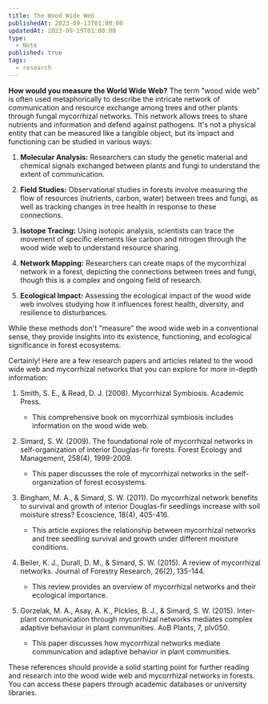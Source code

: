```yaml
---
title: The Wood Wide Web
publishedAt: 2023-09-13T01:00:00
updatedAt: 2023-09-19T01:00:00
type:
  - Note
published: true
tags:
  - research
---
```



**How would you measure the World Wide Web?**
The term "wood wide web" is often used metaphorically to describe the intricate network of communication and resource exchange among trees and other plants through fungal mycorrhizal networks. This network allows trees to share nutrients and information and defend against pathogens. It's not a physical entity that can be measured like a tangible object, but its impact and functioning can be studied in various ways:

1. **Molecular Analysis:** Researchers can study the genetic material and chemical signals exchanged between plants and fungi to understand the extent of communication.

2. **Field Studies:** Observational studies in forests involve measuring the flow of resources (nutrients, carbon, water) between trees and fungi, as well as tracking changes in tree health in response to these connections.

3. **Isotope Tracing:** Using isotopic analysis, scientists can trace the movement of specific elements like carbon and nitrogen through the wood wide web to understand resource sharing.

4. **Network Mapping:** Researchers can create maps of the mycorrhizal network in a forest, depicting the connections between trees and fungi, though this is a complex and ongoing field of research.

5. **Ecological Impact:** Assessing the ecological impact of the wood wide web involves studying how it influences forest health, diversity, and resilience to disturbances.


While these methods don't "measure" the wood wide web in a conventional sense, they provide insights into its existence, functioning, and ecological significance in forest ecosystems.

Certainly! Here are a few research papers and articles related to the wood wide web and mycorrhizal networks that you can explore for more in-depth information:

1. Smith, S. E., & Read, D. J. (2008). Mycorrhizal Symbiosis. Academic Press.

    - This comprehensive book on mycorrhizal symbiosis includes information on the wood wide web.
2. Simard, S. W. (2009). The foundational role of mycorrhizal networks in self-organization of interior Douglas-fir forests. Forest Ecology and Management, 258(4), 1999-2009.

    - This paper discusses the role of mycorrhizal networks in the self-organization of forest ecosystems.
3. Bingham, M. A., & Simard, S. W. (2011). Do mycorrhizal network benefits to survival and growth of interior Douglas-fir seedlings increase with soil moisture stress? Ecoscience, 18(4), 405-416.

    - This article explores the relationship between mycorrhizal networks and tree seedling survival and growth under different moisture conditions.
4. Beiler, K. J., Durall, D. M., & Simard, S. W. (2015). A review of mycorrhizal networks. Journal of Forestry Research, 26(2), 135-144.

    - This review provides an overview of mycorrhizal networks and their ecological importance.
5. Gorzelak, M. A., Asay, A. K., Pickles, B. J., & Simard, S. W. (2015). Inter-plant communication through mycorrhizal networks mediates complex adaptive behaviour in plant communities. AoB Plants, 7, plv050.

    - This paper discusses how mycorrhizal networks mediate communication and adaptive behavior in plant communities.

These references should provide a solid starting point for further reading and research into the wood wide web and mycorrhizal networks in forests. You can access these papers through academic databases or university libraries.
